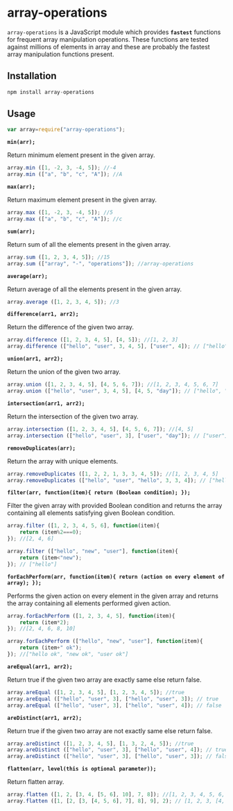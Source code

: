 # array-operations
`array-operations` is a JavaScript module which provides **`fastest`** functions for frequent array manipulation operations. These functions are tested against millions of elements in array and these are probably the fastest array manipulation functions present.
## Installation
```javascript
npm install array-operations
```
## Usage
```javascript
var array=require("array-operations");
```


**`min(arr);`**

Return minimum element present in the given array.
```javascript
array.min ([1, -2, 3, -4, 5]); //-4
array.min (["a", "b", "c", "A"]); //A
```

**`max(arr);`**

Return maximum element present in the given array.
```javascript
array.max ([1, -2, 3, -4, 5]); //5
array.max (["a", "b", "c", "A"]); //c
```

**`sum(arr);`**

Return sum of all the elements present in the given array.
```javascript
array.sum ([1, 2, 3, 4, 5]); //15
array.sum (["array", "-", "operations"]); //array-operations
```

**`average(arr);`**

Return average of all the elements present in the given array.
```javascript
array.average ([1, 2, 3, 4, 5]); //3
```

**`difference(arr1, arr2);`**

Return the difference of the given two array.
```javascript
array.difference ([1, 2, 3, 4, 5], [4, 5]); //[1, 2, 3]
array.difference (["hello", "user", 3, 4, 5], ["user", 4]); // ["hello", 3, 5]
```

**`union(arr1, arr2);`**

Return the union of the given two array.
```javascript
array.union ([1, 2, 3, 4, 5], [4, 5, 6, 7]); //[1, 2, 3, 4, 5, 6, 7]
array.union (["hello", "user", 3, 4, 5], [4, 5, "day"]); // ["hello", "user", 3, 4, 5,"day"]
```

**`intersection(arr1, arr2);`**

Return the intersection of the given two array.
```javascript
array.intersection ([1, 2, 3, 4, 5], [4, 5, 6, 7]); //[4, 5]
array.intersection (["hello", "user", 3], ["user", "day"]); // ["user"]
```

**`removeDuplicates(arr);`**

Return the array with unique elements.
```javascript
array.removeDuplicates ([1, 2, 2, 1, 3, 3, 4, 5]); //[1, 2, 3, 4, 5]
array.removeDuplicates (["hello", "user", "hello", 3, 3, 4]); // ["hello", "user", 3, 4]
```

**`filter(arr, function(item){
return (Boolean condition);
});`**

Filter the given array with provided Boolean condition and returns the array containing all elements satisfying given Boolean condition.
```javascript
array.filter ([1, 2, 3, 4, 5, 6], function(item){
	return (item%2===0);
}); //[2, 4, 6]

array.filter (["hello", "new", "user"], function(item){
	return (item<"new");
}); // ["hello"]
```

**`forEachPerform(arr, function(item){
return (action on every element of array);
});`**

Performs the given action on every element in the given array and returns the array containing all elements performed given action.
```javascript 
array.forEachPerform ([1, 2, 3, 4, 5], function(item){
	return (item*2);
}); //[2, 4, 6, 8, 10]

array.forEachPerform (["hello", "new", "user"], function(item){
	return (item+" ok");
}); //["hello ok", "new ok", "user ok"]
```

**`areEqual(arr1, arr2);`**

Return true if the given two array are exactly same else return false.
```javascript
array.areEqual ([1, 2, 3, 4, 5], [1, 2, 3, 4, 5]); //true
array.areEqual (["hello", "user", 3], ["hello", "user", 3]); // true
array.areEqual (["hello", "user", 3], ["hello", "user", 4]); // false
```

**`areDistinct(arr1, arr2);`**

Return true if the given two array are not exactly same else return false.
```javascript
array.areDistinct ([1, 2, 3, 4, 5], [1, 3, 2, 4, 5]); //true
array.areDistinct (["hello", "user", 3], ["hello", "user", 4]); // true
array.areDistinct (["hello", "user", 3], ["hello", "user", 3]); // false
```

**`flatten(arr, level(this is optional parameter));`**

Return flatten array.
```javascript
array.flatten ([1, 2, [3, 4, [5, 6], 10], 7, 8]); //[1, 2, 3, 4, 5, 6, 10, 7, 8]
array.flatten ([1, [2, [3, [4, 5, 6], 7], 8], 9], 2); // [1, 2, 3, [4, 5, 6], 7, 8, 9]
```

